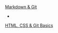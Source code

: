 [Markdown & Git](https://Ekaterin22.github.io/rsschool-cv/cv)
+ <br>
[HTML, CSS & Git Basics](https://Ekaterin22.github.io/rsschool-cv/)
